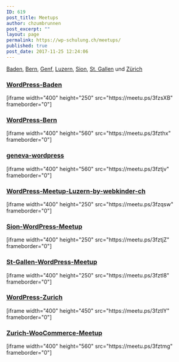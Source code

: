 ```yaml
---
ID: 619
post_title: Meetups
author: chzumbrunnen
post_excerpt: ""
layout: page
permalink: https://wp-schulung.ch/meetups/
published: true
post_date: 2017-11-25 12:24:06
---
```

<p><a href="https://www.meetup.com/WordPress-Baden/" target="_blank" rel="noopener">Baden</a>, <a href="https://www.meetup.com/WordPress-Bern/" target="_blank" rel="noopener">Bern</a>, <a href="https://www.meetup.com/geneva-wordpress/" target="_blank" rel="noopener">Genf</a>, <a href="https://www.meetup.com/WordPress-Meetup-Luzern-by-webkinder-ch/" target="_blank" rel="noopener">Luzern</a>, <a href="https://www.meetup.com/Sion-WordPress-Meetup/" target="_blank" rel="noopener">Sion</a>, <a href="https://www.meetup.com/St-Gallen-WordPress-Meetup/" target="_blank" rel="noopener">St. Gallen</a> und <a href="https://www.meetup.com/WordPress-Zurich/" target="_blank" rel="noopener">Zürich</a></p>
<h3><a href="https://www.meetup.com/WordPress-Baden/" target="_blank" rel="noopener">WordPress-Baden</a></h3>
<p>[iframe width="400" height="250" src="https://meetu.ps/3fzsXB" frameborder="0"]</p>
<h3><a href="https://www.meetup.com/WordPress-Bern/" target="_blank" rel="noopener">WordPress-Bern</a></h3>
<p>[iframe width="400" height="560" src="https://meetu.ps/3fzthx" frameborder="0"]</p>
<h3><a href="https://www.meetup.com/geneva-wordpress/" target="_blank" rel="noopener">geneva-wordpress</a></h3>
<p>[iframe width="400" height="560" src="https://meetu.ps/3fztjv" frameborder="0"]</p>
<h3><a href="https://www.meetup.com/WordPress-Meetup-Luzern-by-webkinder-ch/" target="_blank" rel="noopener">WordPress-Meetup-Luzern-by-webkinder-ch</a></h3>
<p>[iframe width="400" height="250" src="https://meetu.ps/3fzqsw" frameborder="0"]</p>
<h3><a href="https://www.meetup.com/Sion-WordPress-Meetup/" target="_blank" rel="noopener">Sion-WordPress-Meetup</a></h3>
<p>[iframe width="400" height="250" src="https://meetu.ps/3fztjZ" frameborder="0"]</p>
<h3><a href="https://www.meetup.com/St-Gallen-WordPress-Meetup/" target="_blank" rel="noopener">St-Gallen-WordPress-Meetup</a></h3>
<p>[iframe width="400" height="250" src="https://meetu.ps/3fztl8" frameborder="0"]</p>
<h3><a href="https://www.meetup.com/WordPress-Zurich/" target="_blank" rel="noopener">WordPress-Zurich</a></h3>
<p>[iframe width="400" height="450" src="https://meetu.ps/3fztlY" frameborder="0"]</p>
<h3><a href="https://www.meetup.com/Zurich-WooCommerce-Meetup/" target="_blank" rel="noopener">Zurich-WooCommerce-Meetup</a></h3>
<p>[iframe width="400" height="560" src="https://meetu.ps/3fztmg" frameborder="0"]</p>
<p> </p>

<!-- wp:paragraph -->
<p></p>
<!-- /wp:paragraph -->